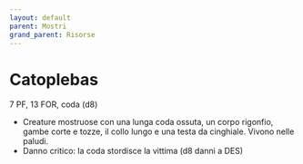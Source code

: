 ```yaml
---
layout: default
parent: Mostri
grand_parent: Risorse
---
```


# Catoplebas

7 PF, 13 FOR, coda (d8)

- Creature mostruose con una lunga coda ossuta, un corpo rigonfio, gambe corte e tozze, il collo lungo e una testa da cinghiale. Vivono nelle paludi.
- Danno critico: la coda stordisce la vittima (d8 danni a DES)